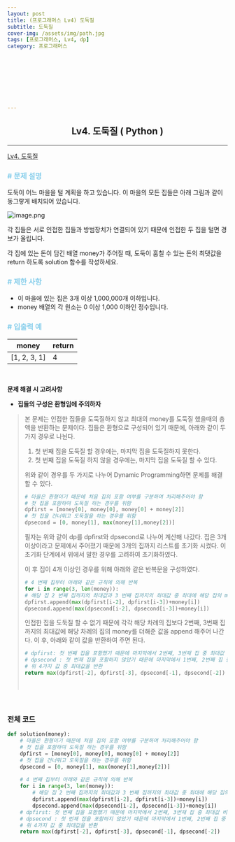```yaml
---
layout: post
title: (프로그래머스 Lv4) 도둑질
subtitle: 도둑질
cover-img: /assets/img/path.jpg
tags: [프로그래머스, Lv4, dp]
category: 프로그래머스









---
```


<center>
  <h2>
    Lv4. 도둑질 ( Python )
  </h2>
</center>

------

[Lv4. 도둑질](https://programmers.co.kr/learn/courses/30/lessons/42897)

### <span style="color:skyblue"># 문제 설명</span>

도둑이 어느 마을을 털 계획을 하고 있습니다. 이 마을의 모든 집들은 아래 그림과 같이 동그랗게 배치되어 있습니다.

![image.png](https://grepp-programmers.s3.amazonaws.com/files/ybm/e7dd4f51c3/a228c73d-1cbe-4d59-bb5d-833fd18d3382.png)

각 집들은 서로 인접한 집들과 방범장치가 연결되어 있기 때문에 인접한 두 집을 털면 경보가 울립니다.

각 집에 있는 돈이 담긴 배열 money가 주어질 때, 도둑이 훔칠 수 있는 돈의 최댓값을 return 하도록 solution 함수를 작성하세요.

### <span style="color:skyblue"># 제한 사항</span>

- 이 마을에 있는 집은 3개 이상 1,000,000개 이하입니다.
- money 배열의 각 원소는 0 이상 1,000 이하인 정수입니다.

### <span style="color:skyblue"># 입출력 예</span>

| money        | return |
| ------------ | ------ |
| [1, 2, 3, 1] | 4      |

<br>

 **문제 해결 시 고려사항**

- **집들의 구성은 환형임에 주의하자**

>  본 문제는 인접한 집들을 도둑질하지 않고 최대의 money를 도둑질 했을때의 총액을 반환하는 문제이다. 집들은 환형으로 구성되어 있기 때문에, 아래와 같이 두 가지 경우로 나뉜다.
>
>  1. 첫 번째 집을 도둑질 할 경우에는, 마지막 집을 도둑질하지 못한다.
>  2. 첫 번째 집을 도둑질 하지 않을 경우에는, 마지막 집을 도둑질 할 수 있다.
>
>  위와 같이 경우를 두 가지로 나누어 Dynamic Programming하면 문제를 해결할 수 있다.
>
>  ```python
>  # 마을은 환형이기 때문에 처음 집의 포함 여부를 구분하여 처리해주어야 함
>  # 첫 집을 포함하여 도둑질 하는 경우를 위함
>  dpfirst = [money[0], money[0], money[0] + money[2]]
>  # 첫 집을 건너뛰고 도둑질을 하는 경우를 위함
>  dpsecond = [0, money[1], max(money[1],money[2])]
>  ```
>
>  필자는 위와 같이 dp를 dpfirst와 dpsecond로 나누어 계산해 나갔다. 집은 3개 이상이라고 문제에서 주어졌기 때문에 3개의 집까지 리스트를 초기화 시켰다. 이 초기화 단계에서 위에서 말한 경우를 고려하여 초기화하였다.
>
>  이 후 집이 4개 이상인 경우를 위해 아래와 같은 반복문을 구성하였다.
>
>  ```python
>  # 4 번째 집부터 아래와 같은 규칙에 의해 반복
>  for i in range(3, len(money)):
>  # 해당 집 2 번째 집까지의 최대값과 3 번째 집까지의 최대값 중 최대에 해당 집의 money 추가
>  dpfirst.append(max(dpfirst[i-2], dpfirst[i-3])+money[i])
>  dpsecond.append(max(dpsecond[i-2], dpsecond[i-3])+money[i])  
>  ```
>
>  인접한 집을 도둑질 할 수 없기 때문에 각각 해당 차례의 집보다 2번째, 3번째 집까지의 최대값에 해당 차례의 집의 money를 더해준 값을 append 해주어 나간다. 이 후, 아래와 같이 값을 반환하여 주면 된다.
>
>  ```python
>  # dpfirst: 첫 번째 집을 포함했기 때문에 마지막에서 2번째, 3번재 집 중 최대값 비교
>  # dpsecond : 첫 번재 집을 포함하지 않았기 때문에 마지막에서 1번째, 2번째 집 중 최대값 비교
>  # 위 4가지 값 중 최대값을 반환
>  return max(dpfirst[-2], dpfirst[-3], dpsecond[-1], dpsecond[-2]) 
>  ```
>
>  <br>

<br>

### 전체 코드

```python
def solution(money):
    # 마을은 환형이기 때문에 처음 집의 포함 여부를 구분하여 처리해주어야 함
    # 첫 집을 포함하여 도둑질 하는 경우를 위함
    dpfirst = [money[0], money[0], money[0] + money[2]]
    # 첫 집을 건너뛰고 도둑질을 하는 경우를 위함
    dpsecond = [0, money[1], max(money[1],money[2])]
    
    # 4 번째 집부터 아래와 같은 규칙에 의해 반복
    for i in range(3, len(money)):
        # 해당 집 2 번째 집까지의 최대값과 3 번째 집까지의 최대값 중 최대에 해당 집의 money 추가
        dpfirst.append(max(dpfirst[i-2], dpfirst[i-3])+money[i])
        dpsecond.append(max(dpsecond[i-2], dpsecond[i-3])+money[i])    
    # dpfirst: 첫 번째 집을 포함했기 때문에 마지막에서 2번째, 3번재 집 중 최대값 비교
    # dpsecond : 첫 번재 집을 포함하지 않았기 때문에 마지막에서 1번째, 2번째 집 중 최대값 비교
    # 위 4가지 값 중 최대값을 반환
    return max(dpfirst[-2], dpfirst[-3], dpsecond[-1], dpsecond[-2])
```

